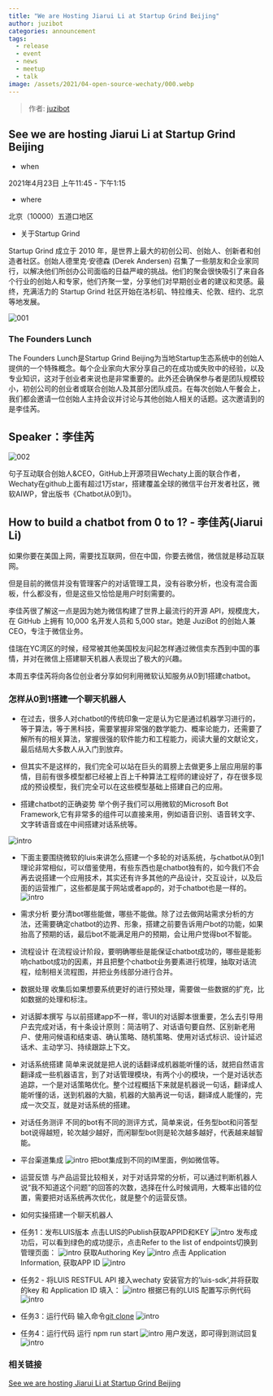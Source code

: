 ```yaml
---
title: "We are Hosting Jiarui Li at Startup Grind Beijing"
author: juzibot
categories: announcement
tags:
  - release
  - event
  - news
  - meetup
  - talk
image: /assets/2021/04-open-source-wechaty/000.webp
---
```


> 作者: [juzibot](https://github.com/juzibot/)

## See we are hosting Jiarui Li at Startup Grind Beijing

- when

2021年4月23日 上午11:45  - 下午1:15

- where

北京（10000）五道口地区

- 关于Startup Grind

Startup Grind 成立于 2010 年，是世界上最大的初创公司、创始人、创新者和创造者社区。创始人德里克·安德森 (Derek Andersen) 召集了一些朋友和企业家同行，以解决他们所创办公司面临的日益严峻的挑战。他们的聚会很快吸引了来自各个行业的创始人和专家，他们齐聚一堂，分享他们对早期创业者的建议和灵感。最终，充满活力的 Startup Grind 社区开始在洛杉矶、特拉维夫、伦敦、纽约、北京等地发展。

![001](/assets/2021/04-open-source-wechaty/001.webp)

### The Founders Lunch

The Founders Lunch是Startup Grind Beijing为当地Startup生态系统中的创始人提供的一个特殊概念。每个企业家向大家分享自己的在成功或失败中的经验，以及专业知识，这对于创业者来说也是非常重要的。此外还会确保参与者是团队规模较小，初创公司的创业者或联合创始人及其部分团队成员。在每次创始人午餐会上，我们都会邀请一位创始人主持会议并讨论与其他创始人相关的话题。这次邀请到的是李佳芮。

## Speaker：李佳芮

![002](/assets/2021/04-open-source-wechaty/002.webp)

句子互动联合创始人&CEO，GitHub上开源项目Wechaty上面的联合作者，Wechaty在github上面有超过1万star，搭建覆盖全球的微信平台开发者社区，微软AIWP，曾出版书《Chatbot从0到1》。

## How to build a chatbot from 0 to 1? - 李佳芮(Jiarui Li)

如果你要在美国上网，需要找互联网，但在中国，你要去微信，微信就是移动互联网。

但是目前的微信并没有管理客户的对话管理工具，没有谷歌分析，也没有混合面板，什么都没有，但是这些又恰恰是用户时刻需要的。

李佳芮很了解这一点是因为她为微信构建了世界上最流行的开源 API，规模庞大，在 GitHub 上拥有 10,000 名开发人员和 5,000 star。她是 JuziBot 的创始人兼 CEO，专注于微信业务。

佳瑞在YC湾区的时候，经常被其他美国校友问起怎样通过微信卖东西到中国的事情，并对在微信上搭建聊天机器人表现出了极大的兴趣。

本周五李佳芮将向各位创业者分享如何利用微软认知服务从0到1搭建chatbot。

### 怎样从0到1搭建一个聊天机器人

- 在过去，很多人对chatbot的传统印象一定是认为它是通过机器学习进行的，等于算法，等于黑科技，需要掌握非常强的数学能力、概率论能力，还需要了解所有的相关算法，掌握很强的软件能力和工程能力，阅读大量的文献论文，最后结局大多数人从入门到放弃。

- 但其实不是这样的，我们完全可以站在巨头的肩膀上去做更多上层应用层的事情，目前有很多模型都已经被上百上千种算法工程师的建设好了，存在很多现成的预设模型，我们完全可以在这些模型基础上搭建自己的应用。

- 搭建chatbot的正确姿势
举个例子我们可以用微软的Microsoft Bot Framework,它有非常多的组件可以直接来用，例如语音识别、语音转文字、文字转语音或在中间搭建对话系统等。

![intro](/assets/2021/04-open-source-wechaty/11.webp)

- 下面主要围绕微软的luis来讲怎么搭建一个多轮的对话系统，与chatbot从0到1理论非常相似，可以借鉴使用，有些东西也是chatbot独有的，如今我们不会再去说搭建一个应用技术，其实还有许多其他的产品设计，交互设计，以及后面的运营推广，这些都是属于网站或者app的，对于chatbot也是一样的。
 ![intro](/assets/2021/04-open-source-wechaty/12.webp)

 - 需求分析
 要分清bot哪些能做，哪些不能做。除了过去做网站需求分析的方法，还需要确定chatbot的边界、形象，搭建之前要告诉用户bot的功能，如果抬高了预期的话，最后bot不能满足用户的预期，会让用户觉得bot不智能。

 - 流程设计
 在流程设计阶段，要明确哪些是能保证chatbot成功的，哪些是能影响chatbot成功的因素，并且把整个chatbot业务要素进行梳理，抽取对话流程，绘制相关流程图，并把业务线部分进行合并。
 - 数据处理
 收集后如果想要系统更好的进行预处理，需要做一些数据的扩充，比如数据的处理和标注。
 - 对话脚本撰写
 与以前搭建app不一样，零UI的对话脚本很重要，怎么去引导用户去完成对话，有十条设计原则：简洁明了、对话语句要自然、区别新老用户、使用问候语和结束语、确认策略、随机策略、使用对话式标识、设计延迟话术、主动学习、持续跟踪上下文。
 - 对话系统搭建
 简单来说就是把人说的话翻译成机器能听懂的话，就把自然语言翻译成一些机器语言，到了对话管理模块，有两个小的模块，一个是对话状态追踪，一个是对话策略优化。整个过程概括下来就是机器说一句话，翻译成人能听懂的话，送到机器的大脑，机器的大脑再说一句话，翻译成人能懂的，完成一次交互，就是对话系统的搭建。
 - 对话任务测评
 不同的bot有不同的测评方式，简单来说，任务型bot和问答型bot说得越短，轮次越少越好，而闲聊型bot则是轮次越多越好，代表越来越智能。
 - 平台渠道集成
 ![intro](/assets/2021/04-open-source-wechaty/16.webp)
 把bot集成到不同的IM里面，例如微信等。
 - 运营反馈
 与产品运营比较相关，对于对话异常的分析，可以通过判断机器人说“我不知道这个问题”的回答的次数，选择在什么时候调用，大概率出错的位置，需要把对话系统再次优化，就是整个的运营反馈。
- 如何实操搭建一个聊天机器人
 - 任务1：发布LUIS版本
   点击LUIS的Publish获取APPID和KEY
   ![intro](/assets/2021/04-open-source-wechaty/20.webp)
   发布成功后，可以看到绿色的成功提示，点击Refer to the list of endpoints切换到管理页面：
   ![intro](/assets/2021/04-open-source-wechaty/21.webp)
   获取Authoring Key
   ![intro](/assets/2021/04-open-source-wechaty/22.webp)
   点击 Application Information, 获取APP ID
   ![intro](/assets/2021/04-open-source-wechaty/23.webp)
 - 任务2 - 将LUIS RESTFUL API 接入wechaty
   安装官方的’luis-sdk’,并将获取的key 和 Application ID 填入：
   ![intro](/assets/2021/04-open-source-wechaty/24.webp)
   根据已有的LUIS 配置写示例代码
   ![intro](/assets/2021/04-open-source-wechaty/25.webp)
 - 任务3：运行代码
   输入命令[git clone](https://github.com/lijiarui/chatbot-zero-to-one)
   ![intro](/assets/2021/04-open-source-wechaty/26.webp)
 - 任务4：运行代码
   运行 npm run start
   ![intro](/assets/2021/04-open-source-wechaty/27.webp)
   用户发送，即可得到测试回复
   ![intro](/assets/2021/04-open-source-wechaty/28.webp)

### 相关链接

[See we are hosting Jiarui Li at Startup Grind Beijing](https://www.startupgrind.com/events/details/startup-grind-beijing-presents-we-are-hosting-jiarui-li/)
